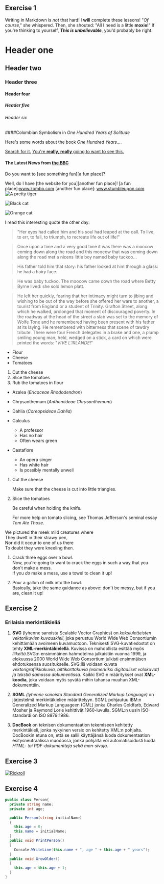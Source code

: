 ## Exercise 1
Writing in Markdown is *not* that hard!
I **will** complete these lessons!
"*Of course*," she whispered. Then, she shouted: "All I need is a little **moxie**!"
If you're thinking to yourself, __*This is unbelievable*__, you'd probably be right.
# Header one
## Header two
### Header three
#### Header four
##### Header five
###### Header six

####Colombian Symbolism in *One Hundred Years of Solitude*

Here's some words about the book _One Hundred Years..._.

[Search for it.](www.google.com)
[You're **really, really** going to want to see this.](www.dailykitten.com)
#### The Latest News from [the BBC](www.bbc.com/news)
Do you want to [see something fun][a fun place]?

Well, do I have [the website for you][another fun place]!
[a fun place]:www.zombo.com
[another fun place]: www.stumbleupon.com
![A pretty tiger](https://upload.wikimedia.org/wikipedia/commons/5/56/Tiger.50.jpg)

![Black cat][Black]

![Orange cat][Orange]

[Black]: https://upload.wikimedia.org/wikipedia/commons/a/a3/81_INF_DIV_SSI.jpg
[Orange]: http://icons.iconarchive.com/icons/google/noto-emoji-animals-nature/256/22221-cat-icon.png

I read this interesting quote the other day:

>"Her eyes had called him and his soul had leaped at the call. To live, to err, to fall, to triumph, to recreate life out of life!"


>Once upon a time and a very good time it was there was a moocow coming down along the road and this moocow that was coming down along the road met a nicens little boy named baby tuckoo...

>His father told him that story: his father looked at him through a glass: he had a hairy face.

>He was baby tuckoo. The moocow came down the road where Betty Byrne lived: she sold lemon platt.

>He left her quickly, fearing that her intimacy might turn to jibing and wishing to be out of the way before she offered her ware to another, a tourist from England or a student of Trinity. Grafton Street, along which he walked, prolonged that moment of discouraged poverty. In the roadway at the head of the street a slab was set to the memory of Wolfe Tone and he remembered having been present with his father at its laying. He remembered with bitterness that scene of tawdry tribute. There were four French delegates in a brake and one, a plump smiling young man, held, wedged on a stick, a card on which were printed the words: 
>"_VIVE L'IRLANDE_!"

* Flour
* Cheese
* Tomatoes

1. Cut the cheese
2. Slice the tomatoes
3. Rub the tomatoes in flour

* Azalea (_Ericaceae Rhododendron_)
* Chrysanthemum (_Anthemideae Chrysanthemum_)
* Dahlia (_Coreopsideae Dahlia_)

* Calculus  
    * A professor
    * Has no hair
    * Often wears green
* Castafiore
    * An opera singer
    * Has white hair
    * Is possibly mentally unwell

1. Cut the cheese
  
    Make sure that the cheese is cut into little triangles.

2. Slice the tomatoes
    
    Be careful when holding the knife.
    
    For more help on tomato slicing, see Thomas Jefferson's seminal essay _Tom Ate Those_.

We pictured the meek mild creatures where  
They dwelt in their strawy pen,  
Nor did it occur to one of us there  
To doubt they were kneeling then.

1. Crack three eggs over a bowl.   
Now, you're going to want to crack the eggs in such a way that you don't make a mess.  
If you _do_ make a mess, use a towel to clean it up!

2. Pour a gallon of milk into the bowl.  
Basically, take the same guidance as above: don't be messy, but if you are, clean it up!


 ## Exercise 2

### Erilaisia merkintäkieliä

 1. **SVG** (lyhenne sanoista Scalable Vector Graphics) on *kaksiulotteisten vektorikuvien kuvauskieli*, joka perustuu World Wide Web Consortiumin kehittämään avoimeen kuvamuotoon. Teknisesti SVG-kuvatiedostot on tehty **XML-merkintäkielellä**. Kuvissa on mahdollista esittää myös *liikettä*.SVG:n ensimmäinen hahmotelma julkaistiin vuonna 1999, ja elokuussa 2000 World Wide Web Consortium julkisti ensimmäisen ehdotuksensa suositukselle. SVG:llä voidaan kuvata *vektorigrafiikkakuvia, bittikarttakuvia (esimerkiksi digitaaliset valokuvat) ja tekstiä samassa dokumentissa*. Kaikki SVG:n määritykset ovat **XML-koodia**, joka voidaan myös syvätä mihin tahansa muuhun XML-dokumenttiin. 

 2. __SGML__  _(lyhenne sanoista Standard Generalized Markup Language)_ on järjestelmä merkintäkielien määrittelyyn. SGML pohjautuu IBM:n Generalized Markup Languageen (GML) jonka Charles Goldfarb, Edward Mosher ja Raymond Lorie kehittivät 1960-luvulla. SGML:n uusin ISO-standardi on ISO 8879:1986.

 3. __DocBook__ on teknisen dokumentaation tekemiseen kehitetty merkintäkieli, jonka nykyinen versio on kehitetty XML:n pohjalta. DocBookin etuna on, että se sallii käyttäjänsä luoda dokumentaation esitysneutraalissa muodossa, jonka pohjalta voi automatisoidusti luoda _HTML- tai PDF-dokumentteja sekä man-sivuja._


## Exercise 3

[![Rickroll](https://www.hankikoira.fi/sites/default/files/styles/1280x560/public/media/rotukuvat/125--kultainen--Victoria_Ahlstrom.jpg?h=aa82d667&itok=lrYN8hoj)](https://www.youtube.com/watch?v=3l-WFZki9bU)


## Exercise 4

```C#
public class Person{
  private string name;
  private int age;

  public Person(string initialName)
  {
    this.age = 0;
    this.name = initialName;
  }
  public void PrintPerson()
  {
    Console.WriteLine(this.name + ", age " + this.age + " years");
  }
  public void GrowOlder()
  {
    this.age = this.age + 1;
  }
}
```